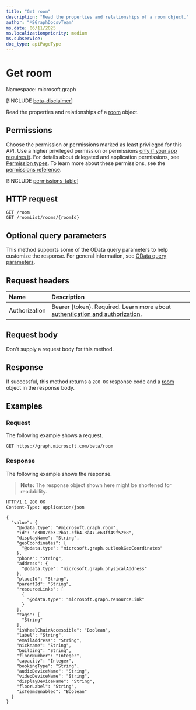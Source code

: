 ```yaml
---
title: "Get room"
description: "Read the properties and relationships of a room object."
author: "MSGraphDocsvTeam"
ms.date: 06/11/2025
ms.localizationpriority: medium
ms.subservice:
doc_type: apiPageType
---
```


# Get room

Namespace: microsoft.graph

[!INCLUDE [beta-disclaimer](../../includes/beta-disclaimer.md)]

Read the properties and relationships of a [room](../resources/room.md) object.

## Permissions

Choose the permission or permissions marked as least privileged for this API. Use a higher privileged permission or permissions [only if your app requires it](/graph/permissions-overview#best-practices-for-using-microsoft-graph-permissions). For details about delegated and application permissions, see [Permission types](/graph/permissions-overview#permission-types). To learn more about these permissions, see the [permissions reference](/graph/permissions-reference).

<!-- {
  "blockType": "permissions",
  "name": "room-get-permissions"
}
-->
[!INCLUDE [permissions-table](../includes/permissions/room-get-permissions.md)]

## HTTP request

<!-- {
  "blockType": "ignored"
}
-->
``` http
GET /room
GET /roomList/rooms/{roomId}
```

## Optional query parameters

This method supports some of the OData query parameters to help customize the response. For general information, see [OData query parameters](/graph/query-parameters).

## Request headers

|Name|Description|
|:---|:---|
|Authorization|Bearer {token}. Required. Learn more about [authentication and authorization](/graph/auth/auth-concepts).|

## Request body

Don't supply a request body for this method.

## Response

If successful, this method returns a `200 OK` response code and a [room](../resources/room.md) object in the response body.

## Examples

### Request

The following example shows a request.
<!-- {
  "blockType": "request",
  "name": "get_room"
}
-->
``` http
GET https://graph.microsoft.com/beta/room
```


### Response

The following example shows the response.
>**Note:** The response object shown here might be shortened for readability.
<!-- {
  "blockType": "response",
  "truncated": true,
  "@odata.type": "microsoft.graph.room"
}
-->
``` http
HTTP/1.1 200 OK
Content-Type: application/json

{
  "value": {
    "@odata.type": "#microsoft.graph.room",
    "id": "e3087de3-2ba1-cfb4-3a47-e63ff49f52e8",
    "displayName": "String",
    "geoCoordinates": {
      "@odata.type": "microsoft.graph.outlookGeoCoordinates"
    },
    "phone": "String",
    "address": {
      "@odata.type": "microsoft.graph.physicalAddress"
    },
    "placeId": "String",
    "parentId": "String",
    "resourceLinks": [
      {
        "@odata.type": "microsoft.graph.resourceLink"
      }
    ],
    "tags": [
      "String"
    ],
    "isWheelChairAccessible": "Boolean",
    "label": "String",
    "emailAddress": "String",
    "nickname": "String",
    "building": "String",
    "floorNumber": "Integer",
    "capacity": "Integer",
    "bookingType": "String",
    "audioDeviceName": "String",
    "videoDeviceName": "String",
    "displayDeviceName": "String",
    "floorLabel": "String",
    "isTeamsEnabled": "Boolean"
  }
}
```

